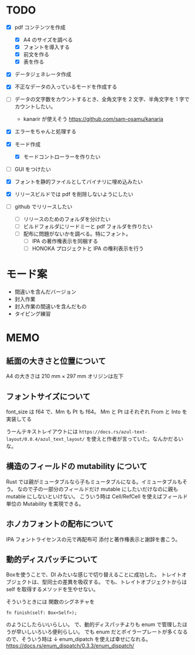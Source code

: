 # TODO

- [x] pdf コンテンツを作成

  - [x] A4 のサイズを調べる
  - [x] フォントを導入する
  - [x] 前文を作る
  - [x] 表を作る

- [x] データジェネレータ作成
- [x] 不正なデータの入っているモードを作成する
- [ ] データの文字数をカウントするとき、全角文字を 2 文字、半角文字を 1 字でカウントしたい。

  - kanarir が使えそう https://github.com/sam-osamu/kanaria

- [x] エラーをちゃんと処理する
- [x] モード作成
  - [x] モードコントローラーを作りたい
- [ ] GUI をつけたい
- [x] フォントを静的ファイルとしてバイナリに埋め込みたい
- [x] リリースビルドでは pdf を削除しないようにしたい
- [ ] github でリリースしたい
  - [ ] リリースのためのフォルダを分けたい
  - [ ] ビルドフォルダにリードミーと pdf フォルダを作りたい
  - [ ] 配布に問題がないかを調べる。特にフォント。
    - [ ] IPA の著作権表示を同梱する
    - [ ] HONOKA プロジェクトと IPA の権利表示を行う

# モード案

- 間違いを含んだバージョン
- 封入作業
- 封入作業の間違いを含んだもの
- タイピング練習

# MEMO

## 紙面の大きさと位置について

A4 の大きさは
210 mm × 297 mm
オリジンは左下

## フォントサイズについて

font_size は f64 で、Mm も Pt も f64。
Mm と Pt はそれぞれ From と Into を実装してる

うーんテキストレイアウトには
`https://docs.rs/azul-text-layout/0.0.4/azul_text_layout/`
を使えと作者が言っていた。なんかだるいな。

## 構造のフィールドの mutability について

Rust では親がミュータブルなら子もミュータブルになる。イミュータブルもそう。
なので子の一部分のフィールドだけ mutable にしたいだけなのに親も mutable にしないといけない。
こういう時は Cell/RefCell を使えばフィールド単位の Mutability を実現できる。

## ホノカフォントの配布について

IPA フォントライセンスの元で再配布可
添付と著作権表示と謝辞を書こう。

## 動的ディスパッチについて

Box<dyn Trait>を使うことで、DI みたいな感じで切り替えることに成功した。
トレイトオブジェクトは、型同士の差異を吸収する。
でも、トレイトオブジェクトからは self を取得するメソッドを生やせない。

そういうときには 関数のシグネチャを

```
fn finish(self: Box<Self>);
```

のようにしたらいいらしい。
で、動的ディスパッチよりも enum で管理したほうが早いしいろいろ便利らしい。
でも enum だとボイラープレートが多くなるので、そういう時は ↓
enum_dipatch を使えば幸せになれる。
https://docs.rs/enum_dispatch/0.3.3/enum_dispatch/
